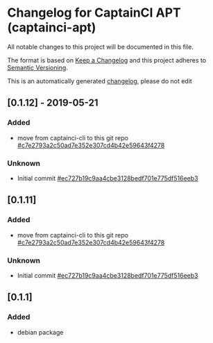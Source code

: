 # Changelog for CaptainCI APT (captainci-apt)
All notable changes to this project will be documented in this file.

The format is based on [Keep a Changelog](http://keepachangelog.com/en/1.0.0/)
and this project adheres to [Semantic Versioning](http://semver.org/spec/v2.0.0.html).

This is an automatically generated [changelog](debian/changelog), please do not edit

## [0.1.12] - 2019-05-21
### Added
- move from captainci-cli to this git repo [#c7e2793a2c50ad7e352e307cd4b42e59643f4278](https://github.com/erikni/captainci-apt/commit/c7e2793a2c50ad7e352e307cd4b42e59643f4278)

### Unknown
- Initial commit [#ec727b19c9aa4cbe3128bedf701e775df516eeb3](https://github.com/erikni/captainci-apt/commit/ec727b19c9aa4cbe3128bedf701e775df516eeb3)


## [0.1.11]
### Added
- move from captainci-cli to this git repo [#c7e2793a2c50ad7e352e307cd4b42e59643f4278](https://github.com/erikni/captainci-apt/commit/c7e2793a2c50ad7e352e307cd4b42e59643f4278)

### Unknown
- Initial commit [#ec727b19c9aa4cbe3128bedf701e775df516eeb3](https://github.com/erikni/captainci-apt/commit/ec727b19c9aa4cbe3128bedf701e775df516eeb3)


## [0.1.1]
### Added
- debian package


